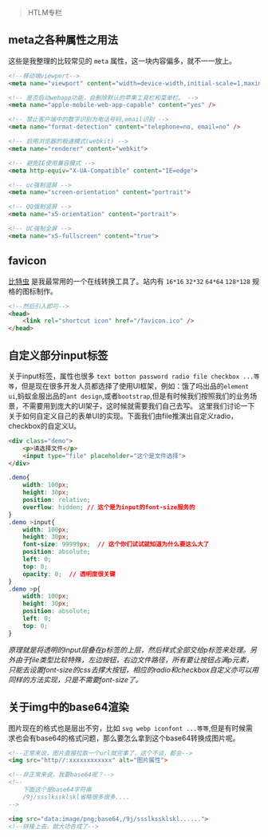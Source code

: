 > HTLM专栏

## meta之各种属性之用法

这些是我整理的比较常见的 `meta` 属性，这一块内容偏多，就不一一放上。
```html
<!--移动端viewport-->
<meta name="viewport" content="width=device-width,initial-scale=1,maximum-scale=1,minimum-scale=1,user-scalable=no" />

<!-- 是否启动webapp功能，会删除默认的苹果工具栏和菜单栏。 -->
<meta name="apple-mobile-web-app-capable" content="yes" />

<!-- 禁止客户端中的数字识别为电话号码,email识别 -->
<meta name="format-detection" content="telephone=no, email=no" />

<!-- 启用浏览器的极速模式(webkit) -->
<meta name="renderer" content="webkit">

<!-- 避免IE使用兼容模式 -->
<meta http-equiv="X-UA-Compatible" content="IE=edge">

<!-- uc强制竖屏 -->
<meta name="screen-orientation" content="portrait">

<!-- QQ强制竖屏 -->
<meta name="x5-orientation" content="portrait">

<!-- UC强制全屏 -->
<meta name="x5-fullscreen" content="true">
```

## favicon

[比特虫](http://www.bitbug.net/) 是我最常用的一个在线转换工具了。站内有 `16*16` `32*32` `64*64` `128*128` 规格的图标制作。
```html
<!--然后引入即可-->
<head>
    <link rel="shortcut icon" href="/favicon.ico" />
</head>
```

## 自定义部分input标签

关于input标签，属性也很多 `text botton password radio file checkbox ...等等`，但是现在很多开发人员都选择了使用UI框架，例如：饿了吗出品的`element ui`,蚂蚁金服出品的`ant design`,或者`bootstrap`,但是有时候我们按照我们的业务场景，不需要用到庞大的UI架子，这时候就需要我们自己去写。
这里我们讨论一下关于如何自定义自己的表单UI的实现。下面我们由file推演出自定义radio，checkbox的自定义U。

```html
<div class="demo">
    <p>请选择文件</p>
    <input type="file" placeholder="这个是文件选择">
</div>
```

```css
.demo{
    width: 100px;
    height: 30px;
    position: relative;
    overflow: hidden; // 这个是为input的font-size服务的
}
.demo >input{
    width: 100px;
    height: 30px;
    font-size: 99999px;  // 这个你们试试就知道为什么要这么大了
    position: absolute;
    left: 0;
    top: 0;
    opacity: 0;  // 透明度很关键
}
.demo >p{
    width: 100px;
    height: 30px;
    position: absolute;
    left: 0;
    top: 0;
}
```
*原理就是将透明的input层叠在p标签的上层，然后样式全部交给p标签来处理。另外由于file类型比较特殊，左边按钮，右边文件路径，所有要让按钮占满p元素，只能去设置font-size的css去撑大按钮，相应的radio和checkbox自定义亦可以用同样的方法实现，只是不需要font-size了。*

## 关于img中的base64渲染

图片现在的格式也是层出不穷，比如 `svg webp iconfont ...等等`,但是有时候需求也会有base64的格式问题，那么要怎么拿到这个base64转换成图片呢。

```html
<!--正常来说，图片直接拉取一个url就完事了，这个不谈，都会-->
<img src="http//:xxxxxxxxxxxx" alt="图片属性">

<!--非正常来说，我要base64呢？-->
<!--
    下面这个是base64字符串
    /9j/ssslkssklskl省略很多很多....
-->

<img src="data:image/png;base64,/9j/ssslkssklskl......">
<!--拼接上去，就大功告成了-->
```





